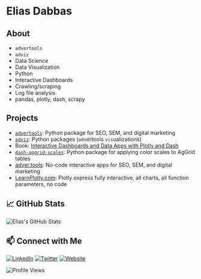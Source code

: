 # Elias Dabbas


## About

- `advertools`
- `adviz`
- Data Science
- Data Visualization
- Python
- Interactive Dashboards
- Crawling/scraping
- Log file analysis
- pandas, plotly, dash, scrapy


## Projects

- [`advertools`](https://github.com/eliasdabbas/advertools): Python package for SEO, SEM, and digital marketing
- [`adviz`](https://eliasdabbas.github.io/adviz/): Python packages (`adv`ertools `vis`ualizations)
- Book: [Interactive Dashboards and Data Apps with Plotly and Dash](https://www.amazon.com/dp/B08XMW45VY)
- [`dash-aggrid-scales`](https://dash-aggrid-scales.com/): Python package for applying color scales to AgGrid tables
- [adver.tools](https://adver.tools/): No-code interactive apps for SEO, SEM, and digital marketing
- [LearnPlotly.com](https://learnplotly.com/): Plotly express fully interactive, all charts, all function parameters, no code


## 📈 GitHub Stats

![Elias's GitHub Stats](https://github-readme-stats.vercel.app/api?username=eliasdabbas&show_icons=true&theme=radical)

## 📫 Connect with Me

[![LinkedIn](https://img.shields.io/badge/-LinkedIn-0077B5?style=flat&logo=linkedin)](https://linkedin.com/in/eliasdabbas)
[![Twitter](https://img.shields.io/badge/-Twitter-1DA1F2?style=flat&logo=twitter)](https://twitter.com/eliasdabbas)
[![Website](https://img.shields.io/badge/-Website-FF7139?style=flat&logo=Firefox-Browser)](https://adver.tools)


![Profile Views](https://komarev.com/ghpvc/?username=eliasdabbas&color=green)
